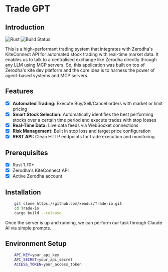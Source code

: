 # Trade GPT

## Introduction

![Rust](https://img.shields.io/badge/Rust-006845?style=flat&logo=rust&logoColor=white&labelColor=333333)
![Build Status](https://github.com/xeodus/Trade-io/actions/workflows/ci.yml/badge.svg)

This is a high-performant trading system that integrates with Zerodha's KiteConnect API for automated stock trading with real-time market data. It enables us to talk to a centralised exchange like Zerodha directly through any LLM using MCP servers. So, this application was built on top of Zerodha's kite dev platform and the core idea is to harness the power of agent-based systems and MCP servers.

## Features

- [x] **Automated Trading:** Execute Buy/Sell/Cancel orders with market or limit pricing
- [x] **Smart Stock Selection:** Automatically identifies the best performing stocks over a certain time period and execute trades with stop losses
- [x] **Real-Time Data:** Live data feeds via WebSocket connections
- [x] **Risk Management:** Built in stop loss and target price configuration
- [x] **REST API:** Clean HTTP endpoints for trade execution and monitoring

## Prerequisites
- [x] Rust 1.70+
- [x] Zerodha's KiteConnect API
- [X] Active Zerodha account

## Installation

```bash
    git clone https://github.com/xeodus/Trade-io.git
    cd Trade-io
    cargo build --release
```
Once the server is up and running, we can perform our task through Claude AI via simple prompts.
## Environment Setup

```bash
    API_KEY=your_api_key
    API_SECRET=your_api_secret
    ACCESS_TOKEN=your_access_token
```
